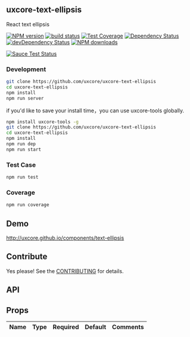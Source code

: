 ## uxcore-text-ellipsis

React text ellipsis

[![NPM version][npm-image]][npm-url]
[![build status][travis-image]][travis-url]
[![Test Coverage][coveralls-image]][coveralls-url]
[![Dependency Status][dep-image]][dep-url]
[![devDependency Status][devdep-image]][devdep-url] 
[![NPM downloads][downloads-image]][npm-url]

[![Sauce Test Status][sauce-image]][sauce-url]

[npm-image]: http://img.shields.io/npm/v/uxcore-text-ellipsis.svg?style=flat-square
[npm-url]: http://npmjs.org/package/uxcore-text-ellipsis
[travis-image]: https://img.shields.io/travis/uxcore/uxcore-text-ellipsis.svg?style=flat-square
[travis-url]: https://travis-ci.org/uxcore/uxcore-text-ellipsis
[coveralls-image]: https://img.shields.io/coveralls/uxcore/uxcore-text-ellipsis.svg?style=flat-square
[coveralls-url]: https://coveralls.io/r/uxcore/uxcore-text-ellipsis?branch=master
[dep-image]: http://img.shields.io/david/uxcore/uxcore-text-ellipsis.svg?style=flat-square
[dep-url]: https://david-dm.org/uxcore/uxcore-text-ellipsis
[devdep-image]: http://img.shields.io/david/dev/uxcore/uxcore-text-ellipsis.svg?style=flat-square
[devdep-url]: https://david-dm.org/uxcore/uxcore-text-ellipsis#info=devDependencies
[downloads-image]: https://img.shields.io/npm/dm/uxcore-text-ellipsis.svg
[sauce-image]: https://saucelabs.com/browser-matrix/uxcore-text-ellipsis.svg
[sauce-url]: https://saucelabs.com/u/uxcore-text-ellipsis


### Development

```sh
git clone https://github.com/uxcore/uxcore-text-ellipsis
cd uxcore-text-ellipsis
npm install
npm run server
```

if you'd like to save your install time，you can use uxcore-tools globally.

```sh
npm install uxcore-tools -g
git clone https://github.com/uxcore/uxcore-text-ellipsis
cd uxcore-text-ellipsis
npm install
npm run dep
npm run start
```

### Test Case

```sh
npm run test
```

### Coverage

```sh
npm run coverage
```

## Demo

http://uxcore.github.io/components/text-ellipsis

## Contribute

Yes please! See the [CONTRIBUTING](https://github.com/uxcore/uxcore/blob/master/CONTRIBUTING.md) for details.

## API

## Props

| Name | Type | Required | Default | Comments |
|---|---|---|---|---|

